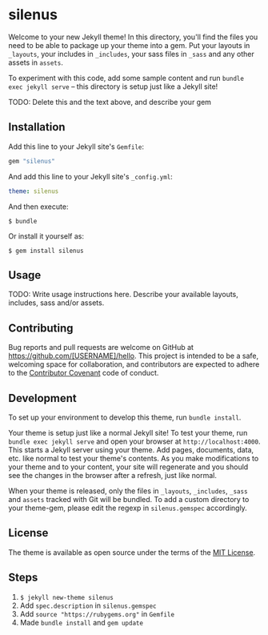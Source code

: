 # silenus

Welcome to your new Jekyll theme! In this directory, you'll find the files you need to be able to package up your theme into a gem. Put your layouts in `_layouts`, your includes in `_includes`, your sass files in `_sass` and any other assets in `assets`.

To experiment with this code, add some sample content and run `bundle exec jekyll serve` – this directory is setup just like a Jekyll site!

TODO: Delete this and the text above, and describe your gem


## Installation

Add this line to your Jekyll site's `Gemfile`:

```ruby
gem "silenus"
```

And add this line to your Jekyll site's `_config.yml`:

```yaml
theme: silenus
```

And then execute:

    $ bundle

Or install it yourself as:

    $ gem install silenus

## Usage

TODO: Write usage instructions here. Describe your available layouts, includes, sass and/or assets.

## Contributing

Bug reports and pull requests are welcome on GitHub at https://github.com/[USERNAME]/hello. This project is intended to be a safe, welcoming space for collaboration, and contributors are expected to adhere to the [Contributor Covenant](http://contributor-covenant.org) code of conduct.

## Development

To set up your environment to develop this theme, run `bundle install`.

Your theme is setup just like a normal Jekyll site! To test your theme, run `bundle exec jekyll serve` and open your browser at `http://localhost:4000`. This starts a Jekyll server using your theme. Add pages, documents, data, etc. like normal to test your theme's contents. As you make modifications to your theme and to your content, your site will regenerate and you should see the changes in the browser after a refresh, just like normal.

When your theme is released, only the files in `_layouts`, `_includes`, `_sass` and `assets` tracked with Git will be bundled.
To add a custom directory to your theme-gem, please edit the regexp in `silenus.gemspec` accordingly.

## License

The theme is available as open source under the terms of the [MIT License](https://opensource.org/licenses/MIT).

## Steps

1. `$ jekyll new-theme silenus`
2. Add `spec.description` in `silenus.gemspec`
3. Add `source "https://rubygems.org"` in `Gemfile`
3. Made `bundle install` and `gem update`
